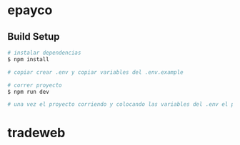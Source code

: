 # epayco

## Build Setup

```bash
# instalar dependencias
$ npm install

# copiar crear .env y copiar variables del .env.example

# correr proyecto
$ npm run dev

# una vez el proyecto corriendo y colocando las variables del .env el puerto sera localhost:3000

```

# tradeweb
